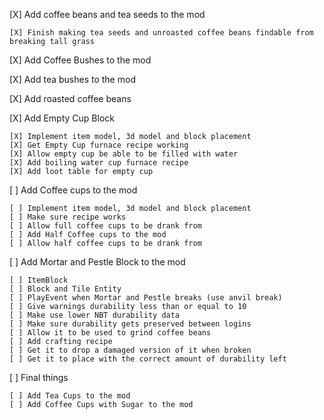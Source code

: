 [X] Add coffee beans and tea seeds to the mod
    
    [X] Finish making tea seeds and unroasted coffee beans findable from breaking tall grass

[X] Add Coffee Bushes to the mod

[X] Add tea bushes to the mod

[X] Add roasted coffee beans

[X] Add Empty Cup Block

    [X] Implement item model, 3d model and block placement
    [X] Get Empty Cup furnace recipe working
    [X] Allow empty cup be able to be filled with water
    [X] Add boiling water cup furnace recipe
    [X] Add loot table for empty cup    
 
[ ] Add Coffee cups to the mod

    [ ] Implement item model, 3d model and block placement
    [ ] Make sure recipe works
    [ ] Allow full coffee cups to be drank from
    [ ] Add Half Coffee cups to the mod
    [ ] Allow half coffee cups to be drank from

[ ] Add Mortar and Pestle Block to the mod

    [ ] ItemBlock
    [ ] Block and Tile Entity
    [ ] PlayEvent when Mortar and Pestle breaks (use anvil break)
    [ ] Give warnings durability less than or equal to 10
    [ ] Make use lower NBT durability data
    [ ] Make sure durability gets preserved between logins
    [ ] Allow it to be used to grind coffee beans
    [ ] Add crafting recipe
    [ ] Get it to drop a damaged version of it when broken
    [ ] Get it to place with the correct amount of durability left

[ ] Final things
    
    [ ] Add Tea Cups to the mod
    [ ] Add Coffee Cups with Sugar to the mod